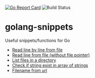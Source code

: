 [![Go Report Card](https://goreportcard.com/badge/github.com/peeyushsrj/golang-snippets)](https://goreportcard.com/report/github.com/peeyushsrj/golang-snippets)
![Build Status](https://circleci.com/gh/peeyushsrj/golang-snippets.png?style=shield)

# golang-snippets

Useful snippets/functions for Go

- [Read line by line from file](https://github.com/peeyushsrj/golang-snippets/blob/master/readline-from-files.go)
- [Read line from file (without file pointer)](https://github.com/peeyushsrj/golang-snippets/blob/master/read-lines-from-file2.go)
- [List files in a directory](https://github.com/peeyushsrj/golang-snippets/blob/master/browse-files.go)
- [Check if string exist in array of strings](https://github.com/peeyushsrj/golang-snippets/blob/master/string-in-slice.go)
- [Filename from url](https://github.com/peeyushsrj/golang-snippets/blob/master/filename-from-url.go)
